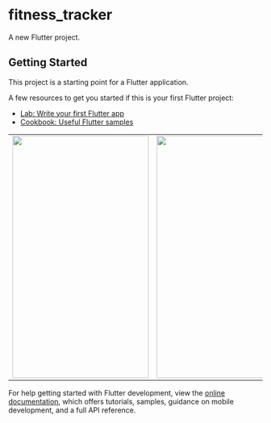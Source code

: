 # fitness_tracker

A new Flutter project.

## Getting Started

This project is a starting point for a Flutter application.

A few resources to get you started if this is your first Flutter project:

- [Lab: Write your first Flutter app](https://docs.flutter.dev/get-started/codelab)
- [Cookbook: Useful Flutter samples](https://docs.flutter.dev/cookbook)


<table>
   <tr>
    <td><img src="https://user-images.githubusercontent.com/71246954/170448547-bed99065-7e5f-4f87-9f63-77df954eeda9.jpeg" width=270 height=480></td>
    <td><img src="https://user-images.githubusercontent.com/71246954/170448555-0587cb05-10b6-47e9-89e9-985b14546c09.jpeg" width=270 height=480></td>
    <td><img src="https://user-images.githubusercontent.com/71246954/170448557-698dff4e-7f0c-4511-8611-e3dd23145b8e.jpeg" width=270 height=480></td>
  </tr>
 </table>

For help getting started with Flutter development, view the
[online documentation](https://docs.flutter.dev/), which offers tutorials,
samples, guidance on mobile development, and a full API reference.
